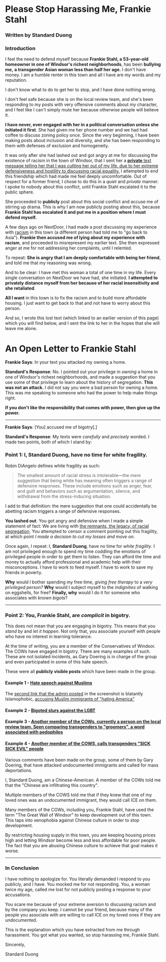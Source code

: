 # Please Stop Harassing Me, Frankie Stahl
### Written by Standard Duong

### Introduction

I feel the need to defend myself because **Frankie Stahl, a 53-year-old homeowner in one of Windsor's richest neighborhoods**, has been **bullying** **me,** **a transgender Asian woman less than half her age.**  I don't have money. I am a humble renter in this town and all I have are my words and my reputation.


I don't know what to do to get her to stop, and I have done nothing wrong.

I don't feel safe because she is on the local review team, and she's been responding to my posts with very offensive comments about my character, and I feel like I can't simply mute her because otherwise people will believe it.

**I have never, ever engaged with her in a political conversation unless she initiated it first**. She had given me her phone number and we had had coffee to discuss zoning policy once. Since the very beginning, I have been making posts about inclusion and diversity, and she has been responding to them with defenses of exclusion and homogeneity.

It was only after she had lashed out and got angry at me for discussing the existence of racism in the town of Windsor, that I sent her a [**private** text message telling her that I was cutting her out of my life, due to her extreme defensiveness and hostility to discussing racial equality.](https://i.imgur.com/oNGX5vd.jpg) I attempted to end this friendship which had made me feel deeply uncomfortable. Out of respect for a former friend, I chose to do this in a *quiet* and *private* manner. I spoke to nobody about this conflict, until Frankie Stahl escalated it to the public sphere.

She proceeded to **publicly** post about this social conflict and accuse me of stirring up drama. This is why I am now publicly posting about this, because **Frankie Stahl has escalated it and put me in a position where I must defend myself.**

A few days ago on NextDoor, I had made a post discussing my experience with [racism](https://i.imgur.com/qy01aCn.jpg) in this town (a different person had told me to "go back to Asia"). **Frankie then accused me of lying about my experience with racism**, and proceeded to misrepresent my earlier text. She then expressed anger at me for not addressing her complaints, until I relented. 

To repeat: **She is angry that I am deeply comfortable with being her friend**, and told me that my reasoning was wrong.

And to be clear: I have met this woman a total of one time in my life. Every single conversation on NextDoor we have had, she initiated. **I attempted to privately distance myself from her because of her racial insensitivity and she** **retaliated**.

**All I want** in this town is to fix the racism and to build more affordable housing. I just want to get back to that and not have to worry about this person.

And so, I wrote this lost text (which linked to an earlier version of this page) which you will find below, and I sent the link to her in the hopes that she will leave me alone.

# An Open Letter to Frankie Stahl


**Frankie Says**: In your text you attacked my owning a home.

**Standard's Response**: No. I pointed out your privilege in *owning* a home in one of Windsor's richest neighborhoods, and made a suggestion that you use some of that privilege to learn about the history of segregation. **This was not an attack.** I did not say you were a bad person for owning a home.  This was me speaking to someone who had the power to help make things right. 

**If you don't like the responsibility that comes with power, then give up the power.**

------

**Frankie Says**: [You] accused me of bigotry[.]

**Standard's Response**: My texts were *carefully* and *precisely* worded. I made two points, both of which I stand by:

### Point 1: I, Standard Duong, have no time for white fragility.

Robin DiAngelo defines white fragility as such:

>  The smallest amount of racial stress is intolerable—the mere suggestion that being white has meaning often triggers a range of defensive responses. These include emotions such as anger, fear, and guilt and behaviors such as argumentation, silence, and withdrawal from the stress-inducing situation.

I add to that definition: the mere suggestion that one could accidentally be abetting racism triggers a range of defensive responses.

**You lashed out**. You got angry and defensive when I made a simple statement of fact: We are living with [the remnants, the legacy, of racial segregation](https://www.kqed.org/news/11840548/the-racist-history-of-single-family-home-zoning). You attempted to censor a comment pointing out this fragility, at which point *I made a decision to cut my losses and move on*.

Once again, I repeat: I, **Standard Duong**, have no time for *white fragility*. I am not privileged enough to spend my time coddling the emotions of privileged people in order to get them to listen. They can afford the time and money to actually afford professional and academic help with their misconceptions. I have to work to feed myself. I have to work to save my friends in poverty. 

**Why** would I bother spending my free time, *giving free therapy* to a *very privileged person?* 
**Why** would I subject myself to the *indignities* of walking on eggshells, for free?
**Finally, why**  would I do it for someone who associates with *known bigots*?

---

### Point 2: You, Frankie Stahl, are *complicit* in bigotry.

This does not mean that you are engaging in bigotry. This means that you *stand by* and *let it happen*. Not only that, you associate yourself with people who have no interest in learning tolerance.

At the time of writing, you are a member of the Conservatives of Windsor. The COWs have engaged in bigotry. There are many examples of such. These are not isolated incidents, as Gary Doering is in charge of the group and even participated in some of this hate speech.

These were all **publicly visible posts** which have been made in the group.

#### Example 1 - [Hate speech against Muslims](https://i.imgur.com/raNdQDy.jpg)

The [second link that the admin posted](https://thenewstalkers.com/community/discussion/37284/beware-of-liberals-relocating-to-your-city) in the screenshot is blatantly Islamophobic, [accusing Muslim immigrants of "hating America"](https://i.imgur.com/EASJpLO.png)

#### Example 2 - [Bigoted slurs against the LGBT](https://i.imgur.com/MDm01U3.png)

#### Example 3 - [Another member of the COWs, currently a person on the local review team. Seen comparing transgenders to "groomers", a word associated with pedophiles](https://i.imgur.com/JZgVHCo.png)

#### Example 4 - [Another member of the COWS, calls transgenders "SICK SICK EVIL" people](https://i.imgur.com/8sy6AMT.png)


Various comments have been made on the group, some of them by Gary Doering, that have attacked undocumented immigrants and called for mass deportations.

I, Standard Duong, am a Chinese-American. A member of the COWs told me that the "Chinese are infiltrating this country".

Multiple members of the COWS told me that if they knew that one of my loved ones was an undocumented immigrant, they would call ICE on them.

Many members of the COWs, including you, Frankie Stahl, have used the term "The Great Wall of Windsor" to keep development out of this town. This taps into xenophobia against Chinese culture in order to stop development.

By restricting housing supply in this town, you are keeping housing prices high and letting Windsor become less and less affordable for poor people. The fact that you are abusing Chinese culture to achieve that goal makes it worse.

---

### In Conclusion

I have nothing to apologize for. You literally demanded I respond to you publicly, and I have. You mocked me for not responding. You, a woman twice my age, called me lost for not publicly posting a response to your accusations. 

You scare me because of your extreme aversion to discussing racism and by the company you keep. I cannot be your friend, because many of the people you associate with are willing to call ICE on my loved ones if they are undocumented. 

This is the explanation which you have extracted from me through harassment. You got what you wanted, so stop harassing me, Frankie Stahl. 

Sincerely, 

Standard Duong
